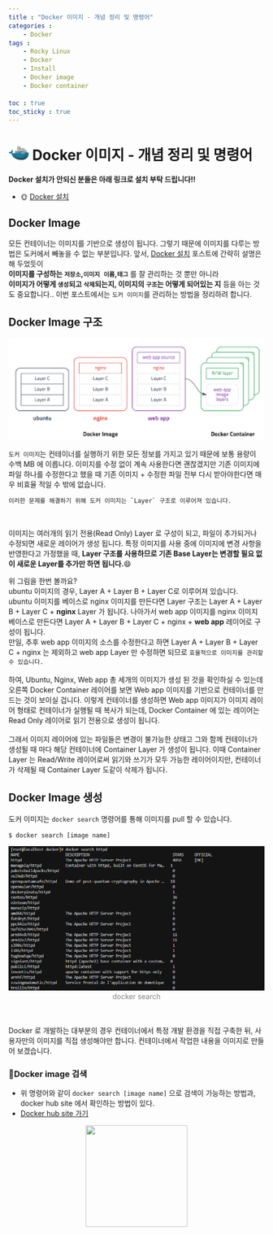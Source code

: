 ```yaml
---
title : "Docker 이미지 - 개념 정리 및 명령어"
categories :
    - Docker
tags :
    - Rocky Linux
    - Docker
    - Install
    - Docker image
    - Docker container

toc : true
toc_sticky : true
---
```


# <img src="https://github.com/hyundo0630/hyundo0630.github.io/blob/main/images/Docker%20%EA%B4%80%EB%A0%A8/docker%203d%20image.png?raw=true" width="40" hight="45"> Docker 이미지 - 개념 정리 및 명령어

**Docker 설치가 안되신 분들은 아래 링크로 설치 부탁 드립니다!!**
- :sun_with_face: <a href="https://hyundo0630.github.io/docker/Docker-%EC%84%A4%EC%B9%98/">Docker 설치</a>

## Docker Image

모든 컨테이너는 이미지를 기반으로 생성이 됩니다. 그렇기 때문에 이미지를 다루는 방법은 도커에서 빼놓을 수 없는 부분입니다. 앞서, <a href="https://hyundo0630.github.io/docker/Docker-%EC%84%A4%EC%B9%98/">Docker 설치</a> 포스트에 간략히 설명은 해 두었듯이 <br>
**이미지를 구성하는 `저장소`,`이미지 이름`,`태그`** 를 잘 관리하는 것 뿐만 아니라 <br>
**이미지가 어떻게 `생성`되고 `삭제`되는지, 이미지의 `구조`는 어떻게 되어있는 지** 등을 아는 것도 중요합니다.. 이번 포스트에서는 `도커 이미지`를 관리하는 방법을 정리하려 합니다.

## Docker Image 구조
<center><img src="https://github.com/hyundo0630/hyundo0630.github.io/blob/main/images/Docker%20%EA%B4%80%EB%A0%A8/Docker%20Image%20%EA%B5%AC%EC%A1%B0.png?raw=true" width="510" height="200"></center>


`도커 이미지`는 컨테이너를 실행하기 위한 모든 정보를 가지고 있기 때문에 보통 용량이 수백 MB 에 이릅니다. 이미지를 수정 없이 계속 사용한다면 괜찮겠지만 기존 이미지에 파일 하나를 수정한다고 했을 때 기존 이미지 + 수정한 파일 전부 다시 받아야한다면 매우 비효율 적일 수 밖에 없습니다.
```bash
이러한 문제를 해결하기 위해 도커 이미지는 `Layer` 구조로 이루어져 있습니다.
```
<br>

이미지는 여러개의 읽기 전용(Read Only) Layer 로 구성이 되고, 파일이 추가되거나 수정되면 새로운 레이어가 생성 됩니다. 특정 이미지를 사용 중에 이미지에 변경 사항을 반영한다고 가정했을 때, **Layer 구조를 사용하므로 기존 Base Layer는 변경할 필요 없이 새로운 Layer를 추가만 하면 됩니다.**:smile:

위 그림을 한번 볼까요?<br>
ubuntu 이미지의 경우, Layer A + Layer B + Layer C로 이루어져 있습니다.<br>
ubuntu 이미지를 베이스로 nginx 이미지를 만든다면 Layer 구조는 Layer A + Layer B + Layer C + **nginx** Layer 가 됩니다. 나아가서 web app 이미지를 nginx 이미지 베이스로 만든다면 Layer A + Layer B + Layer C + nginx + **web app** 레이어로 구성이 됩니다.<br>
만일, 추후 web app 이미지의 소스를 수정한다고 하면 Layer A + Layer B + Layer C + nginx 는 제외하고 web app Layer 만 수정하면 되므로 `효율적으로 이미지를 관리할 수 있습니다.`
<br><br>
하여, Ubuntu, Nginx, Web app 총 세개의 이미지가 생성 된 것을 확인하실 수 있는데 오른쪽 Docker Container 레이어를 보면 Web app 이미지를 기반으로 컨테이너를 만드는 것이 보이실 겁니다. 이렇게 컨테이너를 생성하면 Web app 이미지가 이미지 레이어 형태로 컨테이너가 실행될 때 복사가 되는데, Docker Container 에 있는 레이어는 Read Only 레이어로 읽기 전용으로 생성이 됩니다.
<br><br>
그래서 이미지 레이어에 있는 파일들은 변경이 불가능한 상태고 그와 함께 컨테이너가 생성될 때 마다 해당 컨테이너에 Container Layer 가 생성이 됩니다. 이때 Container Layer 는 Read/Write 레이어로써 읽기와 쓰기가 모두 가능한 레이어이지만, 컨테이너가 삭제될 때 Container Layer 도같이 삭제가 됩니다.

## Docker Image 생성
도커 이미지는 `docker search` 명령어를 통해 이미지를 pull 할 수 있습니다.
```bash
$ docker search [image name]
```
<img src="https://github.com/hyundo0630/hyundo0630.github.io/blob/main/images/Docker%20%EA%B4%80%EB%A0%A8/docker%20search%20ubuntu.png?raw=true">
<span style="color: #808080"><center>docker search</center></span>
<br><br>

Docker 로 개발하는 대부분의 경우 컨테이너에서 특정 개발 환경을 직접 구축한 뒤, 사용자만의 이미지를 직접 생성해야만 합니다. 컨테이너에서 작업한 내용을 이미지로 만들어 보겠습니다.
<br>

### :mag_right:Docker image 검색
- 위 명령어와 같이 `docker search [image name]` 으로 검색이 가능하는 방법과, docker hub site 에서 확인하는 방법이 있다.
- <a href="https://hub.docker.com/">Docker hub site 가기</a>


<div style="text-align:center;">
<img src="https://github.com/hyundo0630/hyundo0630.github.io/blob/main/images/%EA%B0%90%EC%82%AC%ED%95%A9%EB%8B%88%EB%8B%A4.gif?raw=true" width="200" height="200">
</div>